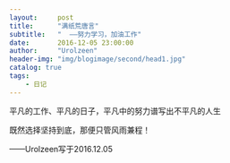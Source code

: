 ```yaml
---
layout:     post
title:      "满纸荒唐言"
subtitle:   "  ——努力学习，加油工作"
date:       2016-12-05 23:00:00
author:     "Urolzeen"
header-img: "img/blogimage/second/head1.jpg"
catalog: true
tags:
    - 日记
---
```


平凡的工作、平凡的日子，平凡中的努力谱写出不平凡的人生

既然选择坚持到底，那便只管风雨兼程！

——Urolzeen写于2016.12.05